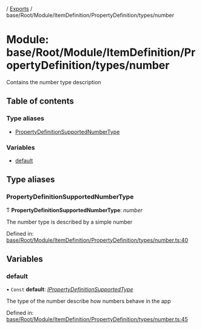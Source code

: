 [](../README.md) / [Exports](../modules.md) / base/Root/Module/ItemDefinition/PropertyDefinition/types/number

# Module: base/Root/Module/ItemDefinition/PropertyDefinition/types/number

Contains the number type description

## Table of contents

### Type aliases

- [PropertyDefinitionSupportedNumberType](base_root_module_itemdefinition_propertydefinition_types_number.md#propertydefinitionsupportednumbertype)

### Variables

- [default](base_root_module_itemdefinition_propertydefinition_types_number.md#default)

## Type aliases

### PropertyDefinitionSupportedNumberType

Ƭ **PropertyDefinitionSupportedNumberType**: *number*

The number type is described by a simple number

Defined in: [base/Root/Module/ItemDefinition/PropertyDefinition/types/number.ts:40](https://github.com/onzag/itemize/blob/55e63f2c/base/Root/Module/ItemDefinition/PropertyDefinition/types/number.ts#L40)

## Variables

### default

• `Const` **default**: [*IPropertyDefinitionSupportedType*](../interfaces/base_root_module_itemdefinition_propertydefinition_types.ipropertydefinitionsupportedtype.md)

The type of the number describe how numbers behave in the app

Defined in: [base/Root/Module/ItemDefinition/PropertyDefinition/types/number.ts:45](https://github.com/onzag/itemize/blob/55e63f2c/base/Root/Module/ItemDefinition/PropertyDefinition/types/number.ts#L45)
